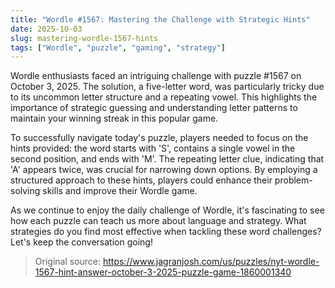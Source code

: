 ```yaml
---
title: "Wordle #1567: Mastering the Challenge with Strategic Hints"
date: 2025-10-03
slug: mastering-wordle-1567-hints
tags: ["Wordle", "puzzle", "gaming", "strategy"]
---
```


Wordle enthusiasts faced an intriguing challenge with puzzle #1567 on October 3, 2025. The solution, a five-letter word, was particularly tricky due to its uncommon letter structure and a repeating vowel. This highlights the importance of strategic guessing and understanding letter patterns to maintain your winning streak in this popular game.

To successfully navigate today's puzzle, players needed to focus on the hints provided: the word starts with 'S', contains a single vowel in the second position, and ends with 'M'. The repeating letter clue, indicating that 'A' appears twice, was crucial for narrowing down options. By employing a structured approach to these hints, players could enhance their problem-solving skills and improve their Wordle game.

As we continue to enjoy the daily challenge of Wordle, it's fascinating to see how each puzzle can teach us more about language and strategy. What strategies do you find most effective when tackling these word challenges? Let's keep the conversation going!

> Original source: https://www.jagranjosh.com/us/puzzles/nyt-wordle-1567-hint-answer-october-3-2025-puzzle-game-1860001340